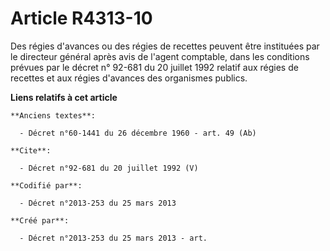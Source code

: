 # Article R4313-10

Des régies d'avances ou des régies de recettes peuvent être instituées par le directeur général après avis de l'agent
comptable, dans les conditions prévues par le décret n° 92-681 du 20 juillet 1992 relatif aux régies de recettes et aux
régies d'avances des organismes publics.

**Liens relatifs à cet article**

	**Anciens textes**:

	  - Décret n°60-1441 du 26 décembre 1960 - art. 49 (Ab)

	**Cite**:

	  - Décret n°92-681 du 20 juillet 1992 (V)

	**Codifié par**:

	  - Décret n°2013-253 du 25 mars 2013

	**Créé par**:

	  - Décret n°2013-253 du 25 mars 2013 - art.
